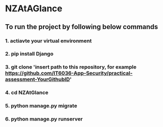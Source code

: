 # NZAtAGlance

## To run the project by following below commands

### 1. actiavte your virtual environment

### 2. pip install Django

### 3. git clone 'insert path to this repository, for example https://github.com/IT6036-App-Security/practical-assessment-YourGithubID'

### 4. cd NZAtGlance

### 5. python manage.py migrate

### 6. python manage.py runserver
